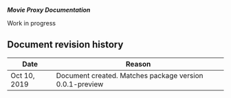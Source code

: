 >>>
**_Movie Proxy Documentation_**

Work in progress

## Document revision history
>>>
 
|Date|Reason|
|---|---|
|Oct 10, 2019|Document created. Matches package version 0.0.1-preview|
>>>
